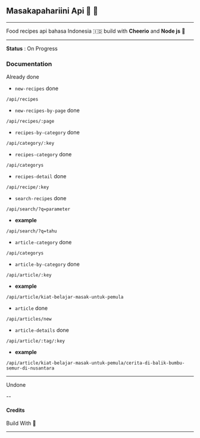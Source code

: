 ## Masakapahariini Api 🧙 🍳
---

Food recipes api bahasa Indonesia 🇮🇩 build with __Cheerio__ and __Node js__ 🌸

---
**Status** : On Progress

### Documentation

Already done

* `new-recipes` done
```
/api/recipes
```
* `new-recipes-by-page` done

```
/api/recipes/:page
```

* `recipes-by-category` done

```
/api/category/:key
```

* `recipes-category` done

```
/api/categorys
```

* `recipes-detail` done

```
/api/recipe/:key
```

* `search-recipes` done

```
/api/search/?q=parameter
```

- __example__

```
/api/search/?q=tahu
```

* `article-category` done

```
/api/categorys
```

* `article-by-category` done

```
/api/article/:key
```

- __example__

```
/api/article/kiat-belajar-masak-untuk-pemula
```

* `article` done

```
/api/articles/new
```

* `article-details` done

```
/api/article/:tag/:key
```

- __example__

```
/api/article/kiat-belajar-masak-untuk-pemula/cerita-di-balik-bumbu-semur-di-nusantara
```

---

Undone

--

#### Credits

Build With 💙

---
